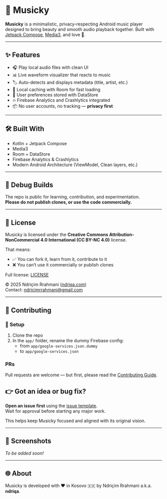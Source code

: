# 🎵 Musicky

**Musicky** is a minimalistic, privacy-respecting Android music player designed to bring beauty and smooth audio playback together. Built with [Jetpack Compose](https://developer.android.com/jetpack/compose), [Media3](https://developer.android.com/media/media3), and love 💚.

---

## ✨ Features

- 🎧 Play local audio files with clean UI
- 📊 Live waveform visualizer that reacts to music
- 🏷️ Auto-detects and displays metadata (title, artist, etc.)
- 💾 Local caching with Room for fast loading
- 🧠 User preferences stored with DataStore
- 🔥 Firebase Analytics and Crashlytics integrated
- 📦 No user accounts, no tracking — **privacy first**

---

## 🛠️ Built With

- Kotlin + Jetpack Compose
- Media3
- Room + DataStore
- Firebase Analytics & Crashlytics
- Modern Android Architecture (ViewModel, Clean layers, etc.)

---

## 🧪 Debug Builds

The repo is public for learning, contribution, and experimentation.  
**Please do not publish clones, or use the code commercially.**

---

## 📜 License

Musicky is licensed under the **Creative Commons Attribution-NonCommercial 4.0 International (CC BY-NC 4.0)** license.

That means:
- ✅ You can fork it, learn from it, contribute to it
- ❌ You can’t use it commercially or publish clones

Full license: [LICENSE](./LICENSE)

© 2025 Ndriçim Rrahmani ([ndriqa.com](https://ndriqa.com))  
Contact: [ndricimrrahmani@gmail.com](mailto:ndricimrrahmani@gmail.com)

---

## 🤝 Contributing

### 🔧 Setup

1. Clone the repo
2. In the `app/` folder, rename the dummy Firebase config: 
   - from `app/google-services.json.dummy` 
   - to `app/google-services.json`

### PRs

Pull requests are welcome — but first, please read the [Contributing Guide](./CONTRIBUTING.md).

## 👉 Got an idea or bug fix?  
**Open an issue first** using the [issue template](./ISSUE_TEMPLATE.md).  
Wait for approval before starting any major work.

This helps keep Musicky focused and aligned with its original vision.

---

## 📱 Screenshots

*To be added soon!*

---

## 🌐 About

Musicky is developed with ❤️ in Kosovo 🇽🇰 by Ndriçim Rrahmani a.k.a. **ndriqa**.

